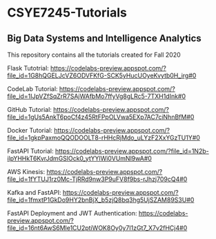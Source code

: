 # CSYE7245-Tutorials

## Big Data Systems and Intelligence Analytics 

This repository contains all the tutorials created for Fall 2020 


Flask Tutotrial: https://codelabs-preview.appspot.com/?file_id=1G8hQGELJcVZ6ODVFKfG-SCK5yHucUOyeKvytb0H_irg#0

CodeLab Tutorial: https://codelabs-preview.appspot.com/?file_id=1IJpVZfSqZrR7SAjWAfbMo7ffyVg8gLRc5-7TXH1dInk#0

GitHub Tutorial: https://codelabs-preview.appspot.com/?file_id=1gUs5AnkT6poCf4z45RtFPpOLVwa5EXp7AC7ciNhnBfM#0

Docker Tutorial: https://codelabs-preview.appspot.com/?file_id=1gkpPaxmoQQODOOLT8-rHHcRjMdo_uLYzF2XxYGzTU1Y#0

FastAPI Tutorial: https://codelabs-preview.appspot.com/?file_id=1N2b-ilpYHHkT6KvrJdmGSlOck0_ytYYlWi0VUmNl9wA#0

AWS Kinesis: https://codelabs-preview.appspot.com/?file_id=1fYTUJ1rz0Mc-TjRRd9nw3P9uFV8f9bs-rJhzj709cQ4#0

Kafka and FastAPI: https://codelabs-preview.appspot.com/?file_id=1fmxtP1GkDo9HY2bnBjX_b5zjQ8bq3hg5UjSZAM89S3U#0

FastAPI Deployment and JWT Authentication: https://codelabs-preview.appspot.com/?file_id=16nt6AwS6Mle1CU2ptiWOK8Oy0y7I1zGt7_X7v2fHCj4#0



